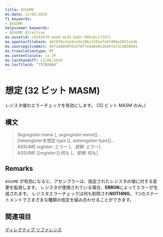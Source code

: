 ```yaml
---
title: ASSUME
ms.date: 11/05/2019
f1_keywords:
- ASSUME
helpviewer_keywords:
- ASSUME directive
ms.assetid: cd162070-aee9-4c65-babc-005c6cc73d7c
ms.openlocfilehash: 4bf8f0c41e9ce3e296cf201efd4fd9be2033cbdb
ms.sourcegitcommit: 45f1d889df633f0f7e4a8e813b46fa73c9858b81
ms.translationtype: MT
ms.contentlocale: ja-JP
ms.lasthandoff: 11/06/2019
ms.locfileid: "73702464"
---
```

# <a name="assume-32-bit-masm"></a>想定 (32 ビット MASM)

レジスタ値のエラーチェックを有効にします。 (32 ビット MASM のみ。)

## <a name="syntax"></a>構文

> *Segregister*:*name* [, *segregister*:*name*]]...<br/>
> *Dataregister*を想定:*type* [[, *dataregister*:*type*]]...<br/>
> ASSUME *register*: エラー [、*登録*: エラー].<br/>
> ASSUME [[*register*:]] 何も [、*登録*: 何も]

## <a name="remarks"></a>Remarks

`ASSUME` が有効になると、アセンブラーは、指定されたレジスタの値に対する変更を監視します。 レジスタが使用されている場合、**ERROR**によってエラーが生成されます。 レジスタエラーチェックは何も削除され**NOTHING**。 1つのステートメントでさまざまな種類の仮定を組み合わせることができます。

## <a name="see-also"></a>関連項目

[ディレクティブ リファレンス](../../assembler/masm/directives-reference.md)<br/>
